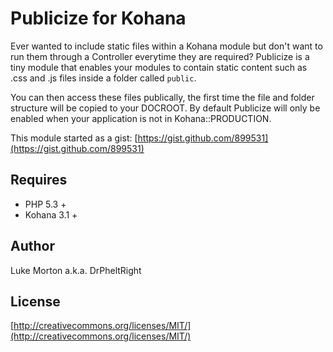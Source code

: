 # Publicize for Kohana

Ever wanted to include static files within a Kohana module
but don't want to run them through a Controller everytime they
are required? Publicize is a tiny module that enables your
modules to contain static content such as .css and .js files
inside a folder called `public`.

You can then access these files publically, the first time the
file and folder structure will be copied to your DOCROOT. By
default Publicize will only be enabled when your application is
not in Kohana::PRODUCTION.

This module started as a gist: [https://gist.github.com/899531](https://gist.github.com/899531)

## Requires

 - PHP 5.3 +
 - Kohana 3.1 +
 
## Author

Luke Morton a.k.a. DrPheltRight

## License

[http://creativecommons.org/licenses/MIT/](http://creativecommons.org/licenses/MIT/)